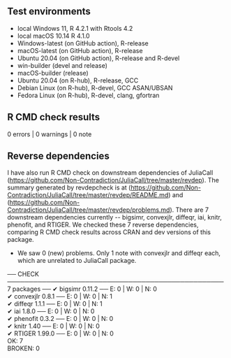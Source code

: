 ## Test environments
* local Windows 11, R 4.2.1 with Rtools 4.2
* local macOS 10.14 R 4.1.0
* Windows-latest (on GitHub action), R-release
* macOS-latest (on GitHub action), R-release
* Ubuntu 20.04 (on GitHub action), R-release and R-devel
* win-builder (devel and release)
* macOS-builder (release)
* Ubuntu 20.04 (on R-hub), R-release, GCC
* Debian Linux (on R-hub), R-devel, GCC ASAN/UBSAN
* Fedora Linux (on R-hub), R-devel, clang, gfortran

## R CMD check results

0 errors | 0 warnings | 0 note

## Reverse dependencies
I have also run R CMD check on downstream dependencies of JuliaCall
(https://github.com/Non-Contradiction/JuliaCall/tree/master/revdep).
The summary generated by revdepcheck is at (https://github.com/Non-Contradiction/JuliaCall/tree/master/revdep/README.md)
and (https://github.com/Non-Contradiction/JuliaCall/tree/master/revdep/problems.md).
There are 7 downstream dependencies currently -- bigsimr, convexjlr, diffeqr, iai, knitr, phenofit, and RTIGER. We checked these 7 reverse dependencies, comparing R CMD check results across CRAN and dev versions of this package.

 * We saw 0 (new) problems. Only 1 note with convexjlr and diffeqr each, which are unrelated to JuliaCall package.

── CHECK ────────────────────────────────────────────────── 7 packages ──
✔ bigsimr 0.11.2                         ── E: 0     | W: 0     | N: 0    
✔ convexjlr 0.8.1                        ── E: 0     | W: 0     | N: 1    
✔ diffeqr 1.1.1                          ── E: 0     | W: 0     | N: 1    
✔ iai 1.8.0                              ── E: 0     | W: 0     | N: 0    
✔ phenofit 0.3.2                         ── E: 0     | W: 0     | N: 0    
✔ knitr 1.40                             ── E: 0     | W: 0     | N: 0    
✔ RTIGER 1.99.0                          ── E: 0     | W: 0     | N: 0    
OK: 7                                                                  
BROKEN: 0
